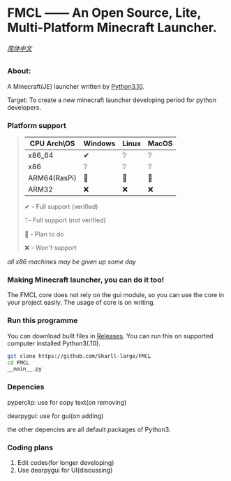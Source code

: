 # FMCL —— An Open Source, Lite, Multi-Platform Minecraft Launcher.

###### [简体中文](https://github.com/Sharll-large/FMCL/blob/main/README.zh.md)

### About:

A Minecraft(JE) launcher written by [Python3.10](https://github.com/python/cpython/tree/3.10).

Target: To create a new minecraft launcher developing period for python developers.

### Platform support

> | CPU Arch\OS | Windows | Linux | MacOS |
> |-------------|---------|-------|-------|
> | x86_64      | ✔       | ❔     | ❔     |
> | x86         | ❔      | ❔     | ❔     |
> | ARM64(RasPi)| 📌      | 📌     | 📌     |
> | ARM32       | ❌      | ❌     | ❌     |
>
> ✔ - Full support (verified)
> 
> ❔- Full support (not verified)
> 
> 📌 - Plan to do
> 
> ❌ - Won't support
> 
*all x86 machines may be given up some day*

### Making Minecraft launcher, you can do it too!
The FMCL core does not rely on the gui module, so you can use the core in your project easily.
The usage of core is on writing.

### Run this programme
You can download built files in [Releases](https://github.com/Sharll-large/FMCL/releases). You can run this on supported computer installed Python3(.10).
```bash
git clone https://github.com/Sharll-large/FMCL
cd FMCL
__main__.py
```

### Depencies

pyperclip: use for copy text(on removing)

dearpygui: use for gui(on adding)

the other depencies are all default packages of Python3.

### Coding plans

1. Edit codes(for longer developing)
2. Use dearpygui for UI(discussing)
